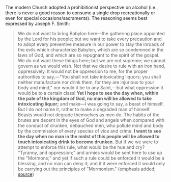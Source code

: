 The modern Church adopted a prohibitionist perspective on alcohol (i.e., there is never a good reason to consume a single drop recreationally or even for special occasions/sacraments).  The reasoning seems best expressed by Joseph F. Smith:

> We do not want to bring Babylon here—the gathering place appointed by the Lord for his people; but we want to take every precaution and to adopt every preventive measure in our power to stay the inroads of the evils which characterize Babylon, which are so condemned in the laws of God, and which are so repugnant to the spirit of the gospel. We do not want these things here; but we are not supreme; we cannot govern as we would wish. Not that we desire to rule with an iron hand, oppressively. It would not be oppression to me, for the proper authorities to say,—"You shall not take intoxicating liquors; you shall neither manufacture nor drink them, for they are injurious to your body and mind," nor would it be to any Saint,—but what oppression it would be to a certain class! **Yet I hope to see the day when, within the pale of the kingdom of God, no man will be allowed to take intoxicating liquor;** and make—I was going to say, a beast of himself. But I do not name it, rather to make a degraded man of himself. Beasts would not degrade themselves as men do. The habits of the brutes are decent in the eyes of God and angels when compared with the conduct of drunken, debauched men, who pollute mind and body by the commission of every species of vice and crime. **I want to see the day when no man in the midst of this people will be allowed to touch intoxicating drink to become drunken.** But if we we were to attempt to enforce this rule, what would be the hue and cry? "Tyranny, and oppression;" and armies would be sent here to use up the "Mormons;" and yet if such a rule could be enforced it would be a blessing, and no man can deny it; and if it were enforced it would only be carrying out the principles of "Mormonism." (emphasis added; [source](http://en.fairmormon.org/Journal_of_Discourses/14/40#284))
